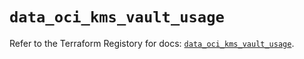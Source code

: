 # `data_oci_kms_vault_usage`

Refer to the Terraform Registory for docs: [`data_oci_kms_vault_usage`](https://registry.terraform.io/providers/oracle/oci/6.18.0/docs/data-sources/kms_vault_usage).
